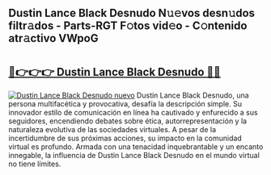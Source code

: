 ## Dustin Lance Black Desnudo N𝚞𝚎vos desn𝚞dos filtr𝚊dos - Parts-RGT F𝚘tos vid𝚎o - C𝚘ntenido atr𝚊ctivo VWpoG

# <h2><a href="http://mb74y3.tromn.icu/?c=Dustin+Lance+Black+Desnudo">🔗👉👉👉 Dustin Lance Black Desnudo 🔗🔗</a></h2>

[![Dustin Lance Black Desnudo nuevo](https://i.imgur.com/pEAQMta.gif)](http://mb74y3.tromn.icu/?c=Dustin+Lance+Black+Desnudo)
Dustin Lance Black Desnudo, una persona multifacética y provocativa, desafía la descripción simple. Su innovador estilo de comunicación en línea ha cautivado y enfurecido a sus seguidores, encendiendo debates sobre ética, autorrepresentación y la naturaleza evolutiva de las sociedades virtuales. A pesar de la incertidumbre de sus próximas acciones, su impacto en la comunidad virtual es profundo. Armada con una tenacidad inquebrantable y un encanto innegable, la influencia de Dustin Lance Black Desnudo en el mundo virtual no tiene límites.
